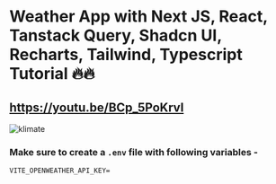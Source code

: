 # Weather App with Next JS, React, Tanstack Query, Shadcn UI, Recharts, Tailwind, Typescript Tutorial 🔥🔥

## https://youtu.be/BCp_5PoKrvI

![klimate](https://github.com/user-attachments/assets/03aed8a9-f2e1-4fcf-8628-5d1abd0c678c)

### Make sure to create a `.env` file with following variables -

```
VITE_OPENWEATHER_API_KEY=
```
